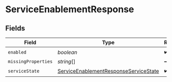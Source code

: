 # ServiceEnablementResponse


## Fields

| Field                                                                                                 | Type                                                                                                  | Required                                                                                              | Description                                                                                           |
| ----------------------------------------------------------------------------------------------------- | ----------------------------------------------------------------------------------------------------- | ----------------------------------------------------------------------------------------------------- | ----------------------------------------------------------------------------------------------------- |
| `enabled`                                                                                             | *boolean*                                                                                             | :heavy_check_mark:                                                                                    | N/A                                                                                                   |
| `missingProperties`                                                                                   | *string*[]                                                                                            | :heavy_minus_sign:                                                                                    | N/A                                                                                                   |
| `serviceState`                                                                                        | [ServiceEnablementResponseServiceState](../../models/shared/serviceenablementresponseservicestate.md) | :heavy_check_mark:                                                                                    | N/A                                                                                                   |